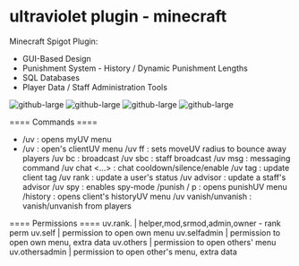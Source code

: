 # ultraviolet plugin - minecraft
Minecraft Spigot Plugin:
- GUI-Based Design
- Punishment System - History / Dynamic Punishment Lengths
- SQL Databases
- Player Data / Staff Administration Tools

![github-large](https://cdn-std.droplr.net/files/acc_606547/NHK6YZ)
![github-large](https://cdn-std.droplr.net/files/acc_606547/adsdR7)
![github-large](https://cdn-std.droplr.net/files/acc_606547/KsqqFz)
![github-large](https://cdn-std.droplr.net/files/acc_606547/3iRVTz)

==== Commands ====
- /uv : opens myUV menu
- /uv <client> : open's clientUV menu
/uv ff <radius> : sets moveUV radius to bounce away players
/uv bc <msg> : broadcast
/uv sbc <msg> : staff broadcast
/uv msg <user> <msg> : messaging command
/uv chat <...> : chat cooldown/silence/enable
/uv tag <user> <new-tag> : update client tag
/uv rank <user> <rank> : update a user's status
/uv advisor <user> <advisor> : update a staff's advisor
/uv spy : enables spy-mode
/punish / p <user> <reason> : opens punishUV menu
/history <user> : opens client's historyUV menu
/uv vanish/unvanish : vanish/unvanish from players

==== Permissions ====
uv.rank.<rank-name> | helper,mod,srmod,admin,owner - rank perm
uv.self | permission to open own menu
uv.selfadmin | permission to open own menu, extra data
uv.others | permission to open others' menu
uv.othersadmin | permission to open other's menu, extra data
